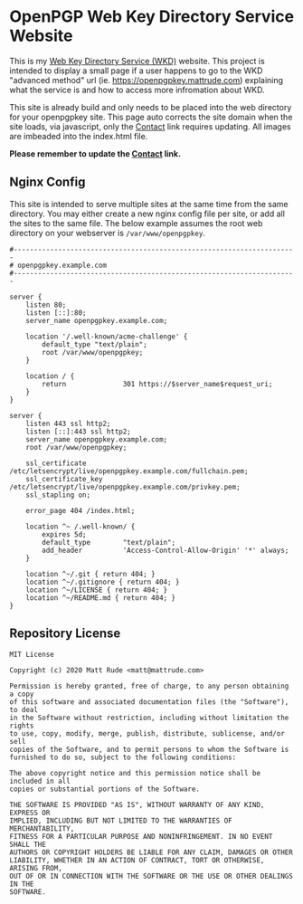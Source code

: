 # OpenPGP Web Key Directory Service Website

This is my [Web Key Directory Service (WKD)](https://tools.ietf.org/html/draft-koch-openpgp-webkey-service) website.  This project is intended to display a small page if a user happens to go to the WKD "advanced method" url (ie. https://openpgpkey.mattrude.com) explaining what the service is and how to access more infromation about WKD.

This site is already build and only needs to be placed into the web directory for your openpgpkey site.  This page auto corrects the site domain when the site loads, via javascript, only the [Contact](https://github.com/mattrude/wkd-website/blob/master/index.html#L26) link requires updating.  All images are imbeaded into the index.html file.

**Please remember to update the [Contact](https://github.com/mattrude/wkd-website/blob/master/index.html#L26) link.**

## Nginx Config

This site is intended to serve multiple sites at the same time from the same directory.  You may either create a new nginx config file per site, or add all the sites to the same file.  The below example assumes the root web directory on your webserver is `/var/www/openpgpkey`.

```
#----------------------------------------------------------------------
# openpgpkey.example.com
#----------------------------------------------------------------------

server {
    listen 80;
    listen [::]:80;
    server_name openpgpkey.example.com;

    location '/.well-known/acme-challenge' {
        default_type "text/plain";
        root /var/www/openpgpkey;
    }

    location / {
        return              301 https://$server_name$request_uri;
    }
}

server {
    listen 443 ssl http2;
    listen [::]:443 ssl http2;
    server_name openpgpkey.example.com;
    root /var/www/openpgpkey;

    ssl_certificate         /etc/letsencrypt/live/openpgpkey.example.com/fullchain.pem;
    ssl_certificate_key     /etc/letsencrypt/live/openpgpkey.example.com/privkey.pem;
    ssl_stapling on;

    error_page 404 /index.html;

    location ^~ /.well-known/ {
        expires 5d;
        default_type        "text/plain";
        add_header          'Access-Control-Allow-Origin' '*' always;
    }

    location ^~/.git { return 404; }
    location ^~/.gitignore { return 404; }
    location ^~/LICENSE { return 404; }
    location ^~/README.md { return 404; }
}
```

## Repository License

```
MIT License

Copyright (c) 2020 Matt Rude <matt@mattrude.com>

Permission is hereby granted, free of charge, to any person obtaining a copy
of this software and associated documentation files (the "Software"), to deal
in the Software without restriction, including without limitation the rights
to use, copy, modify, merge, publish, distribute, sublicense, and/or sell
copies of the Software, and to permit persons to whom the Software is
furnished to do so, subject to the following conditions:

The above copyright notice and this permission notice shall be included in all
copies or substantial portions of the Software.

THE SOFTWARE IS PROVIDED "AS IS", WITHOUT WARRANTY OF ANY KIND, EXPRESS OR
IMPLIED, INCLUDING BUT NOT LIMITED TO THE WARRANTIES OF MERCHANTABILITY,
FITNESS FOR A PARTICULAR PURPOSE AND NONINFRINGEMENT. IN NO EVENT SHALL THE
AUTHORS OR COPYRIGHT HOLDERS BE LIABLE FOR ANY CLAIM, DAMAGES OR OTHER
LIABILITY, WHETHER IN AN ACTION OF CONTRACT, TORT OR OTHERWISE, ARISING FROM,
OUT OF OR IN CONNECTION WITH THE SOFTWARE OR THE USE OR OTHER DEALINGS IN THE
SOFTWARE.
```
